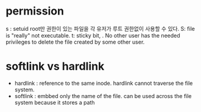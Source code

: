 # permission

s : setuid root만 권한이 있는 파일을 각 유저가 루트 권한없이 사용할 수 있다.
S: file is "really" not executable.
t: sticky bit, . No other user has the needed privileges to delete the file created by some other user.

# softlink vs hardlink
+ hardlink : reference to the same inode. hardlink cannot traverse the file system.
+ softlink : embbed only the name of the file. can be used across the file system because it stores a path

